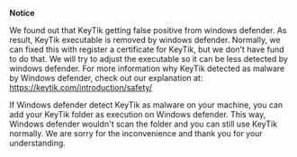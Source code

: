 **Notice**

We found out that KeyTik getting false positive from windows defender. As result, KeyTik executable is removed by windows defender. Normally, we can fixed this with register a certificate for KeyTik, but we don't have fund to do that. We will try to adjust the executable so it can be less detected by windows defender. For more information why KeyTik detected as malware by Windows defender, check out our explanation at: https://keytik.com/introduction/safety/

If Windows defender detect KeyTik as malware on your machine, you can add your KeyTik folder as execution on Windows defender. This way, Windows defender wouldn't scan the folder and you can still use KeyTik normally. We are sorry for the inconvenience and thank you for your understanding.